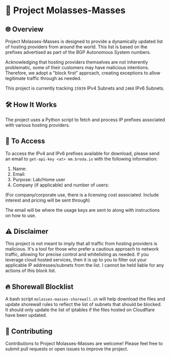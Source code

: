 # :honey_pot: Project Molasses-Masses

## :globe_with_meridians: Overview

Project Molasses-Masses is designed to provide a dynamically updated list of hosting providers from around the world. This list is based on the prefixes advertised as part of the BGP Autonomous System numbers.

Acknowledging that hosting providers themselves are not inherently problematic, some of their customers may have malicious intentions. Therefore, we adopt a "block first" approach, creating exceptions to allow legitimate traffic through as needed.

This project is currently tracking `15939` IPv4 Subnets and `2468` IPv6 Subnets.

## :hammer_and_wrench: How It Works

The project uses a Python script to fetch and process IP prefixes associated with various hosting providers.

## :email: To Access

To access the IPv4 and IPv6 prefixes available for download, please send an email to `get-api-key <at> mm.broda.io` with the following information:
1. Name:
2. Email:
3. Purpose: Lab/Home user
4. Company (if applicable) and number of users:

(For company/corporate use, there is a licensing cost associated. Include interest and pricing will be sent through) 

The email will be where the usage keys are sent to along with instructions on how to use.


## :warning: Disclaimer

This project is not meant to imply that all traffic from hosting providers is malicious. It's a tool for those who prefer a cautious approach to network traffic, allowing for precise control and whitelisting as needed. If you leverage cloud hosted services, then it is up to you to filter out your applicable IP addresses/subnets from the list. I cannot be held liable for any actions of this block list.

## :fire: Shorewall Blocklist

A bash script `molasses-masses-shorewall.sh` will help download the files and update shorewall rules to reflect the list of subnets that should be blocked. It should only update the list of iptables if the files hosted on Cloudflare have been updated.

## :handshake: Contributing

Contributions to Project Molasses-Masses are welcome! Please feel free to submit pull requests or open issues to improve the project.
